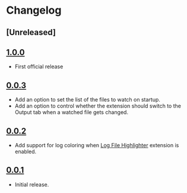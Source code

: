 # Changelog

## [Unreleased]

## [1.0.0](https://github.com/Automattic/vscode-logwatcher/releases/tag/v1.0.0)

* First official release

## [0.0.3](https://github.com/Automattic/vscode-logwatcher/releases/tag/v0.0.3)

* Add an option to set the list of the files to watch on startup.
* Add an option to control whether the extension should switch to the Output tab when a watched file gets changed.

## [0.0.2](https://github.com/Automattic/vscode-logwatcher/releases/tag/v0.0.2)

* Add support for log coloring when [Log File Highlighter](https://marketplace.visualstudio.com/items?itemName=emilast.LogFileHighlighter) extension is enabled.

## [0.0.1](https://github.com/Automattic/vscode-logwatcher/releases/tag/v0.0.1)

- Initial release.
